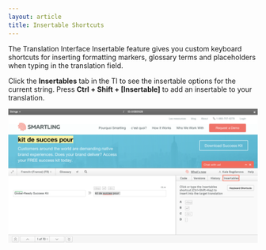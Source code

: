 ```yaml
---
layout: article
title: Insertable Shortcuts
---
```



The Translation Interface Insertable feature gives you custom keyboard shortcuts for inserting formatting markers, glossary terms and placeholders when typing in the translation field.

Click the **Insertables** tab in the TI to see the insertable options for the current string. Press **Ctrl + Shift + [Insertable]** to add an insertable to your translation.

![](/uploads/versions/instertable---x----2382-1286x---.png)